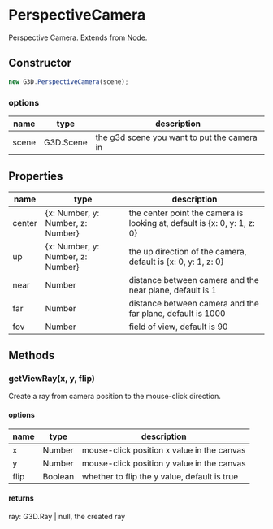 # PerspectiveCamera

Perspective Camera. Extends from [Node](./Node).

## Constructor

```javascript
new G3D.PerspectiveCamera(scene);
```

### options

| name  | type      | description                                 |
| ----- | --------- | ------------------------------------------- |
| scene | G3D.Scene | the g3d scene you want to put the camera in |

## Properties

| name   | type                              | description                                                              |
| ------ | --------------------------------- | ------------------------------------------------------------------------ |
| center | {x: Number, y: Number, z: Number} | the center point the camera is looking at, default is {x: 0, y: 1, z: 0} |
| up     | {x: Number, y: Number, z: Number} | the up direction of the camera, default is {x: 0, y: 1, z: 0}            |
| near   | Number                            | distance between camera and the near plane, default is 1                 |
| far    | Number                            | distance between camera and the far plane, default is 1000               |
| fov    | Number                            | field of view, default is 90                                             |

## Methods

### getViewRay(x, y, flip)

Create a ray from camera position to the mouse-click direction.

#### options

| name | type    | description                                  |
| ---- | ------- | -------------------------------------------- |
| x    | Number  | mouse-click position x value in the canvas   |
| y    | Number  | mouse-click position y value in the canvas   |
| flip | Boolean | whether to flip the y value, default is true |

#### returns

ray: G3D.Ray | null, the created ray